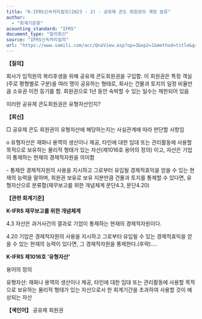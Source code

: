 ```yaml
---
title: "K-IFRS신속처리질의(2023 - 2) - 공유제 콘도 회원권의 계정 분류"
author:
  - "회계기준원"
acounting_standard: "IFRS"
document_type: "질의회신"
source: "IFRS신속처리질의"
url: "https://www.samili.com/acc/QnaView.asp?op=3&op2=1&method=title&group=2124-15;1&orgcode=3&searchword=&page=7&code=K%2DIFRS%EC%8B%A0%EC%86%8D%EC%B2%98%EB%A6%AC%EC%A7%88%EC%9D%98%2D2%3A20230117"
---
```

**【질의】**

  

회사가 임직원의 복리후생을 위해 공유제 콘도회원권을 구입함. 이 회원권은 특정 객실(주로 평형별로 구분)을 여러 명이 공유하는 형태로, 회사는 건물과 토지의 일정 비율만큼 소유권 이전 등기를 함. 회원권으로 1년 동안 숙박할 수 있는 일수는 제한되어 있음

  

이러한 공유제 콘도회원권은 유형자산인지?

  
  

**【회신】**

  

□ 공유제 콘도 회원권이 유형자산에 해당하는지는 사실관계에 따라 판단할 사항임

  

o 유형자산은 재화나 용역의 생산이나 제공, 타인에 대한 임대 또는 관리활동에 사용할 목적으로 보유하는 물리적 형태가 있는 자산(제1016호 용어의 정의) 이고, 자산은 기업이 통제하는 현재의 경제적자원을 의미함

  

\- 통제란 경제적자원의 사용을 지시하고 그로부터 유입될 경제적효익을 얻을 수 있는 현재의 능력을 말하며, 회원권 보유로 보유 지분만큼 건물과 토지를 통제할 수 있다면, 유형자산으로 분류함(재무보고를 위한 개념체계 문단4.3, 문단4.20)

  
  

**【관련 회계기준】**

  

**K-IFRS 재무보고를 위한 개념체계**

  

4.3 자산은 과거사건의 결과로 기업이 통제하는 현재의 경제적자원이다.

  

4.20 기업은 경제적자원의 사용을 지시하고 그로부터 유입될 수 있는 경제적효익을 얻을 수 있는 현재의 능력이 있다면, 그 경제적자원을 통제한다.(후략)….

  
  

**K-IFRS 제1016호 ‘유형자산’**

  

용어의 정의

유형자산: 재화나 용역의 생산이나 제공, 타인에 대한 임대 또는 관리활동에 사용할 목적으로 보유하는 물리적 형태가 있는 자산으로서 한 회계기간을 초과하여 사용할 것이 예상되는 자산

  
  

**【색인어】** 공유제 회원권
